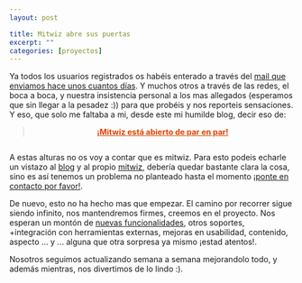 ```yaml
--- 
layout: post

title: Mitwiz abre sus puertas
excerpt: ""
categories: [proyectos]
---
```


Ya todos los usuarios registrados os habéis enterado a través del [mail que enviamos hace unos cuantos días](http://us2.campaign-archive1.com/?u=8b765317685f3f169712fd20a&id=4133088e74&e=ecb627b6b0). Y muchos otros a través de las redes, el boca a boca, y nuestra insistencia personal a los mas allegados (esperamos que sin llegar a la pesadez :)) para que probéis y nos reporteis sensaciones. Y eso, que solo me faltaba a mi, desde este mi humilde blog, decir eso de:

<div style="text-align:center;">
<blockquote><strong>
<a href="http://blog.mitwiz.com/post/11366748306/fin-de-la-beta-privada-mitwiz-abre-para-todos-los" style="color:#DE4401;">&iexcl;Mitwiz está abierto de par en par!</a></strong></blockquote>
<img src="http://jsanroman.net/wp-content/uploads/2011/11/abre_mitwiz.png" alt="" title="Mitwiz" class="aligncenter size-medium wp-image-775" />
</div>

A estas alturas no os voy a contar que es mitwiz. Para esto podeis echarle un vistazo al [blog](http://blog.mitwiz.com) y al propio [mitwiz](http://www.mitwiz.com), debería quedar bastante clara la cosa, sino es así tenemos un problema no planteado hasta el momento [¡ponte en contacto por favor!](mailto:info@mitwiz.com).

De nuevo, esto no ha hecho mas que empezar. El camino por recorrer sigue siendo infinito, nos mantendremos firmes, creemos en el proyecto. Nos esperan un montón de [nuevas funcionalidades](http://blog.mitwiz.com/tagged/novedades), otros soportes, +integración con herramientas externas, mejoras en usabilidad, contenido, aspecto ... y ... alguna que otra sorpresa ya mismo ¡estad atentos!.

Nosotros seguimos actualizando semana a semana mejorandolo todo, y además mientras, nos divertimos de lo lindo :).
